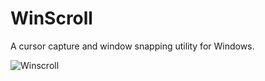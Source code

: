 # WinScroll
A cursor capture and window snapping utility for Windows.

![Winscroll](http://i.imgur.com/CezAw3t.png)
